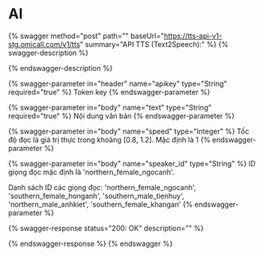 # AI



{% swagger method="post" path="" baseUrl="https://tts-api-v1-stg.omicall.com/v1/tts" summary="API TTS (Text2Speech):" %}
{% swagger-description %}

{% endswagger-description %}

{% swagger-parameter in="header" name="apikey" type="String" required="true" %}
Token key
{% endswagger-parameter %}

{% swagger-parameter in="body" name="text" type="String" required="true" %}
Nội dung văn bản
{% endswagger-parameter %}

{% swagger-parameter in="body" name="speed" type="Integer" %}
Tốc độ đọc là giá trị thực trong khoảng \[0.8, 1.2]. Mặc định là 1
{% endswagger-parameter %}

{% swagger-parameter in="body" name="speaker_id" type="String" %}
ID giọng đọc mặc định là 'northern\_female\_ngocanh'.&#x20;



Danh sách ID các giọng đọc: 'northern\_female\_ngocanh', 'southern\_female\_honganh', 'southern\_male\_tienhuy', 'northern\_male\_anhkiet', 'southern\_female\_khangan'
{% endswagger-parameter %}

{% swagger-response status="200: OK" description="" %}

{% endswagger-response %}
{% endswagger %}

